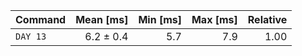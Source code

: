 | Command | Mean [ms] | Min [ms] | Max [ms] | Relative |
|:---|---:|---:|---:|---:|
| `DAY 13` | 6.2 ± 0.4 | 5.7 | 7.9 | 1.00 |
